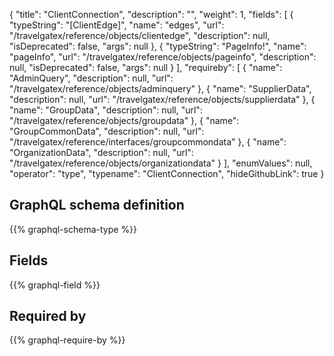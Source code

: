 {
  "title": "ClientConnection",
  "description": "",
  "weight": 1,
  "fields": [
    {
      "typeString": "[ClientEdge]",
      "name": "edges",
      "url": "/travelgatex/reference/objects/clientedge",
      "description": null,
      "isDeprecated": false,
      "args": null
    },
    {
      "typeString": "PageInfo!",
      "name": "pageInfo",
      "url": "/travelgatex/reference/objects/pageinfo",
      "description": null,
      "isDeprecated": false,
      "args": null
    }
  ],
  "requireby": [
    {
      "name": "AdminQuery",
      "description": null,
      "url": "/travelgatex/reference/objects/adminquery"
    },
    {
      "name": "SupplierData",
      "description": null,
      "url": "/travelgatex/reference/objects/supplierdata"
    },
    {
      "name": "GroupData",
      "description": null,
      "url": "/travelgatex/reference/objects/groupdata"
    },
    {
      "name": "GroupCommonData",
      "description": null,
      "url": "/travelgatex/reference/interfaces/groupcommondata"
    },
    {
      "name": "OrganizationData",
      "description": null,
      "url": "/travelgatex/reference/objects/organizationdata"
    }
  ],
  "enumValues": null,
  "operator": "type",
  "typename": "ClientConnection",
  "hideGithubLink": true
}
## GraphQL schema definition

{{% graphql-schema-type %}}

## Fields

{{% graphql-field %}}

## Required by

{{% graphql-require-by %}}
